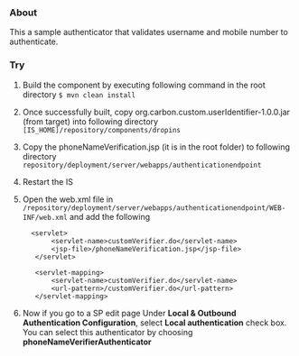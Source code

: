 ### About

This a sample authenticator that validates username and mobile number to authenticate.

### Try

1. Build the component by executing following command in the root directory
	`$ mvn clean install`

2. Once successfully built, copy org.carbon.custom.userIdentifier-1.0.0.jar (from target) into following directory
    `[IS_HOME]/repository/components/dropins` 

3. Copy the phoneNameVerification.jsp (it is in the root folder) to following directory
    `repository/deployment/server/webapps/authenticationendpoint`

4. Restart the IS
    
5. Open the web.xml file in `/repository/deployment/server/webapps/authenticationendpoint/WEB-INF/web.xml` and add the following
     
         <servlet>
              <servlet-name>customVerifier.do</servlet-name>
              <jsp-file>/phoneNameVerification.jsp</jsp-file>
          </servlet>
          
          <servlet-mapping>
              <servlet-name>customVerifier.do</servlet-name>
              <url-pattern>/customVerifier.do</url-pattern>
          </servlet-mapping>
          
6. Now if you go to a SP edit page Under **Local & Outbound Authentication Configuration**, select **Local authentication** check box.
   You can select this authenticator by choosing **phoneNameVerifierAuthenticator**